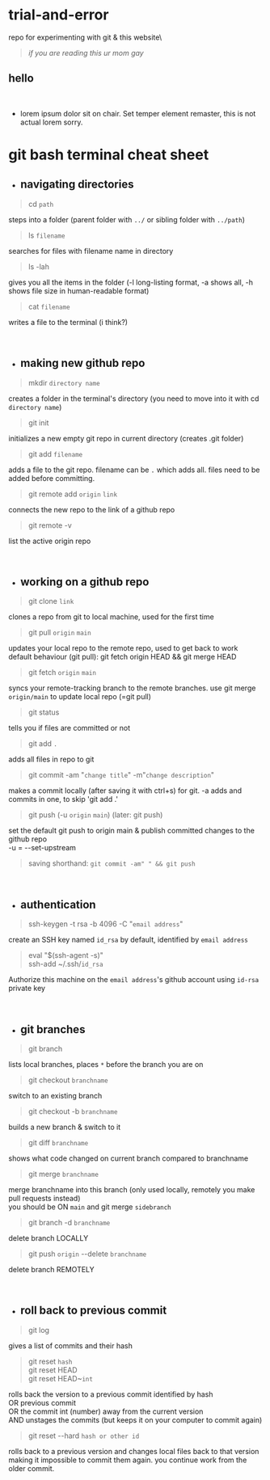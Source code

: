 # trial-and-error
repo for experimenting with git &amp; this website\
>_if you are reading this ur mom gay_

## hello
<br>

* lorem ipsum dolor sit on chair. Set temper element remaster, this is not actual lorem sorry.

# git bash terminal cheat sheet

* ## navigating directories

> cd `path`

steps into a folder (parent folder with `../` or sibling folder with `../path`)

> ls `filename`

searches for files with filename name in directory

> ls -lah

gives you all the items in the folder (-l long-listing format, -a shows all, -h shows file size in human-readable format)

> cat `filename`

writes a file to the terminal (i think?)

<br>

* ## making new github repo

> mkdir `directory name`

creates a folder in the terminal's directory (you need to move into it with cd `directory name`)

> git init

initializes a new empty git repo in current directory (creates .git folder)

> git add `filename`

adds a file to the git repo. filename can be `.` which adds all. files need to be added before committing.

> git remote add `origin` `link`

connects the new repo to the link of a github repo

> git remote -v

list the active origin repo

<br>

* ## working on a github repo

> git clone `link`

clones a repo from git to local machine, used for the first time

> git pull `origin` `main`

updates your local repo to the remote repo, used to get back to work  
default behaviour (git pull): git fetch origin HEAD && git merge HEAD

> git fetch `origin` `main`

syncs your remote-tracking branch to the remote branches. use git merge `origin/main` to update local repo (=git pull)

> git status

tells you if files are committed or not

> git add `.`

adds all files in repo to git

> git commit -am "`change title`" -m"`change description`"

makes a commit locally (after saving it with ctrl+s) for git. -a adds and commits in one, to skip 'git add .'

> git push (-u `origin` `main`) (later: git push)

set the default git push to origin main & publish committed changes to the github repo  
-u = --set-upstream

> saving shorthand: `git commit -am" " && git push`

<br>

* ## authentication

> ssh-keygen -t rsa -b 4096 -C "`email address`"  

create an SSH key named `id_rsa` by default, identified by `email address` 

> eval "$(ssh-agent -s)"  
ssh-add ~/.ssh/`id_rsa`

Authorize this machine on the `email address`'s github account using `id-rsa` private key

<br>

* ## git branches

> git branch

lists local branches, places `*` before the branch you are on

> git checkout `branchname`

switch to an existing branch

> git checkout -b `branchname`

builds a new branch & switch to it

> git diff `branchname`

shows what code changed on current branch compared to branchname

> git merge `branchname`

merge branchname into this branch (only used locally, remotely you make pull requests instead)  
you should be ON `main` and git merge `sidebranch`

> git branch -d `branchname`

delete branch LOCALLY

> git push `origin` --delete `branchname`

delete branch REMOTELY

<br>

* ## roll back to previous commit

> git log

gives a list of commits and their hash

> git reset `hash`  
> git reset HEAD  
> git reset HEAD~`int`

rolls back the version to a previous commit identified by hash  
OR previous commit  
OR the commit int (number) away from the current version  
AND unstages the commits (but keeps it on your computer to commit again)

> git reset --hard `hash or other id`

rolls back to a previous version and changes local files back to that version  
making it impossible to commit them again. you continue work from the older commit.

